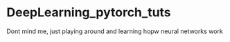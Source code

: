 # DeepLearning_pytorch_tuts
Dont mind me, just playing around and learning hopw neural networks work
